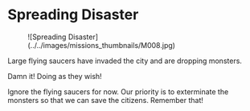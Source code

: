 # Spreading Disaster

<figure markdown>
  ![Spreading Disaster](../../images/missions_thumbnails/M008.jpg)
</figure>

Large flying saucers have invaded the city and are dropping monsters.

Damn it! Doing as they wish!

Ignore the flying saucers for now. Our priority is to exterminate the monsters so that we can save the citizens. Remember that!
